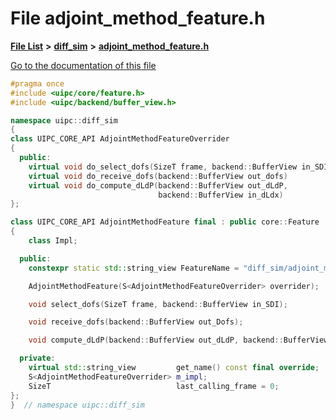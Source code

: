

# File adjoint\_method\_feature.h

[**File List**](files.md) **>** [**diff\_sim**](dir_98c941875c7e3cb13f2b177552938e34.md) **>** [**adjoint\_method\_feature.h**](adjoint__method__feature_8h.md)

[Go to the documentation of this file](adjoint__method__feature_8h.md)


```C++
#pragma once
#include <uipc/core/feature.h>
#include <uipc/backend/buffer_view.h>

namespace uipc::diff_sim
{
class UIPC_CORE_API AdjointMethodFeatureOverrider
{
  public:
    virtual void do_select_dofs(SizeT frame, backend::BufferView in_SDI) = 0;
    virtual void do_receive_dofs(backend::BufferView out_dofs)           = 0;
    virtual void do_compute_dLdP(backend::BufferView out_dLdP,
                                 backend::BufferView in_dLdx)            = 0;
};

class UIPC_CORE_API AdjointMethodFeature final : public core::Feature
{
    class Impl;

  public:
    constexpr static std::string_view FeatureName = "diff_sim/adjoint_method";

    AdjointMethodFeature(S<AdjointMethodFeatureOverrider> overrider);

    void select_dofs(SizeT frame, backend::BufferView in_SDI);

    void receive_dofs(backend::BufferView out_Dofs);

    void compute_dLdP(backend::BufferView out_dLdP, backend::BufferView in_dLdX);

  private:
    virtual std::string_view         get_name() const final override;
    S<AdjointMethodFeatureOverrider> m_impl;
    SizeT                            last_calling_frame = 0;
};
}  // namespace uipc::diff_sim
```


